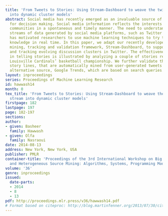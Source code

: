 ```yaml
---
title: 'From Tweets to Stories: Using Stream-Dashboard to weave the twitter data stream
  into dynamic cluster models'
abstract: Social media has recently emerged as an invaluable source of information
  for decision making. Social media information reflects the interests of virtual
  communities in a spontaneous and timely manner. The need to understand the massive
  streams of data generated by social media platforms, such as Twitter and Facebook,
  has motivated researchers to use machine learning techniques to try to discover
  knowledge in real time. In this paper, we adapt our recently developed stream cluster
  mining, tracking and validation framework, Stream-Dashboard, to support detecting
  and tracking evolving discussion clusters in Twitter. The effectiveness of Stream-Dashboard
  in telling stories is illustrated by analyzing a couple of stories related to the
  Louisville Cardinals’ basketball championship. We further validate the detected
  story lines, that are automatically mined from user-generated tweets using as an
  alternative source, Google Trends, which are based on search queries.
layout: inproceedings
series: Proceedings of Machine Learning Research
id: hawwash14
month: 0
tex_title: 'From Tweets to Stories: Using Stream-Dashboard to weave the twitter data
  stream into dynamic cluster models'
firstpage: 182
lastpage: 197
page: 182-197
sections: 
author:
- given: Basheer
  family: Hawwash
- given: Olfa
  family: Nasraoui
date: 2014-08-13
address: New York, New York, USA
publisher: PMLR
container-title: 'Proceedings of the 3rd International Workshop on Big Data, Streams
  and Heterogeneous Source Mining: Algorithms, Systems, Programming Models and Applications'
volume: '36'
genre: inproceedings
issued:
  date-parts:
  - 2014
  - 8
  - 13
pdf: http://proceedings.mlr.press/v36/hawwash14.pdf
# Format based on citeproc: http://blog.martinfenner.org/2013/07/30/citeproc-yaml-for-bibliographies/
---
```

